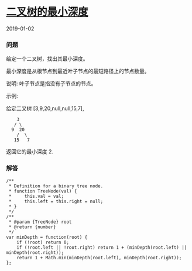 # [二叉树的最小深度](https://leetcode-cn.com/problems/minimum-depth-of-binary-tree)
2019-01-02
### 问题

给定一个二叉树，找出其最小深度。

最小深度是从根节点到最近叶子节点的最短路径上的节点数量。

说明: 叶子节点是指没有子节点的节点。

示例:

给定二叉树 [3,9,20,null,null,15,7],

```
    3
   / \
  9  20
    /  \
   15   7

  ```
返回它的最小深度  2.

### 解答

```
/**
 * Definition for a binary tree node.
 * function TreeNode(val) {
 *     this.val = val;
 *     this.left = this.right = null;
 * }
 */
/**
 * @param {TreeNode} root
 * @return {number}
 */
var minDepth = function(root) {
    if (!root) return 0;
    if (!root.left || !root.right) return 1 + (minDepth(root.left) || minDepth(root.right));
    return 1 + Math.min(minDepth(root.left), minDepth(root.right));
};
```

